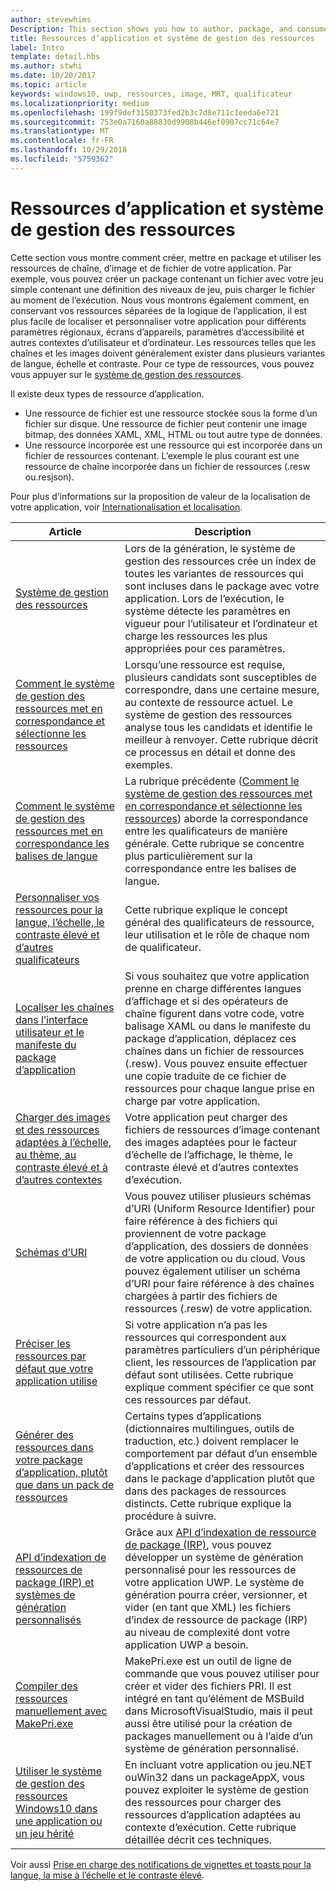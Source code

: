 ```yaml
---
author: stevewhims
Description: This section shows you how to author, package, and consume your app's string, image, and file resources.
title: Ressources d’application et système de gestion des ressources
label: Intro
template: detail.hbs
ms.author: stwhi
ms.date: 10/20/2017
ms.topic: article
keywords: windows10, uwp, ressources, image, MRT, qualificateur
ms.localizationpriority: medium
ms.openlocfilehash: 199f9def3150373fed2b3c7d8e711c1eeda6e721
ms.sourcegitcommit: 753e0a7160a88830d9908b446ef0907cc71c64e7
ms.translationtype: MT
ms.contentlocale: fr-FR
ms.lasthandoff: 10/29/2018
ms.locfileid: "5759362"
---
```

# <a name="app-resources-and-the-resource-management-system"></a>Ressources d’application et système de gestion des ressources


Cette section vous montre comment créer, mettre en package et utiliser les ressources de chaîne, d’image et de fichier de votre application. Par exemple, vous pouvez créer un package contenant un fichier avec votre jeu simple contenant une définition des niveaux de jeu, puis charger le fichier au moment de l’exécution. Nous vous montrons également comment, en conservant vos ressources séparées de la logique de l’application, il est plus facile de localiser et personnaliser votre application pour différents paramètres régionaux, écrans d’appareils, paramètres d’accessibilité et autres contextes d’utilisateur et d’ordinateur. Les ressources telles que les chaînes et les images doivent généralement exister dans plusieurs variantes de langue, échelle et contraste. Pour ce type de ressources, vous pouvez vous appuyer sur le [système de gestion des ressources](resource-management-system.md).

Il existe deux types de ressource d’application.
- Une ressource de fichier est une ressource stockée sous la forme d’un fichier sur disque. Une ressource de fichier peut contenir une image bitmap, des données XAML, XML, HTML ou tout autre type de données.
- Une ressource incorporée est une ressource qui est incorporée dans un fichier de ressources contenant. L’exemple le plus courant est une ressource de chaîne incorporée dans un fichier de ressources (.resw ou.resjson).

Pour plus d’informations sur la proposition de valeur de la localisation de votre application, voir [Internationalisation et localisation](../design/globalizing/globalizing-portal.md).

| Article | Description |
|---------|-------------|
| [Système de gestion des ressources](resource-management-system.md) | Lors de la génération, le système de gestion des ressources crée un index de toutes les variantes de ressources qui sont incluses dans le package avec votre application. Lors de l’exécution, le système détecte les paramètres en vigueur pour l’utilisateur et l’ordinateur et charge les ressources les plus appropriées pour ces paramètres. |
| [Comment le système de gestion des ressources met en correspondance et sélectionne les ressources](how-rms-matches-and-chooses-resources.md) | Lorsqu’une ressource est requise, plusieurs candidats sont susceptibles de correspondre, dans une certaine mesure, au contexte de ressource actuel. Le système de gestion des ressources analyse tous les candidats et identifie le meilleur à renvoyer. Cette rubrique décrit ce processus en détail et donne des exemples. |
| [Comment le système de gestion des ressources met en correspondance les balises de langue](how-rms-matches-lang-tags.md) | La rubrique précédente ([Comment le système de gestion des ressources met en correspondance et sélectionne les ressources](how-rms-matches-and-chooses-resources.md)) aborde la correspondance entre les qualificateurs de manière générale. Cette rubrique se concentre plus particulièrement sur la correspondance entre les balises de langue. |
| [Personnaliser vos ressources pour la langue, l’échelle, le contraste élevé et d’autres qualificateurs](tailor-resources-lang-scale-contrast.md) | Cette rubrique explique le concept général des qualificateurs de ressource, leur utilisation et le rôle de chaque nom de qualificateur. |
| [Localiser les chaînes dans l’interface utilisateur et le manifeste du package d’application](localize-strings-ui-manifest.md) | Si vous souhaitez que votre application prenne en charge différentes langues d’affichage et si des opérateurs de chaîne figurent dans votre code, votre balisage XAML ou dans le manifeste du package d’application, déplacez ces chaînes dans un fichier de ressources (.resw). Vous pouvez ensuite effectuer une copie traduite de ce fichier de ressources pour chaque langue prise en charge par votre application. |
| [Charger des images et des ressources adaptées à l’échelle, au thème, au contraste élevé et à d’autres contextes](images-tailored-for-scale-theme-contrast.md) | Votre application peut charger des fichiers de ressources d’image contenant des images adaptées pour le facteur d’échelle de l’affichage, le thème, le contraste élevé et d’autres contextes d’exécution. |
| [Schémas d’URI](uri-schemes.md) | Vous pouvez utiliser plusieurs schémas d’URI (Uniform Resource Identifier) pour faire référence à des fichiers qui proviennent de votre package d’application, des dossiers de données de votre application ou du cloud. Vous pouvez également utiliser un schéma d’URI pour faire référence à des chaînes chargées à partir des fichiers de ressources (.resw) de votre application. |
| [Préciser les ressources par défaut que votre application utilise](specify-default-resources-installed.md) | Si votre application n’a pas les ressources qui correspondent aux paramètres particuliers d’un périphérique client, les ressources de l’application par défaut sont utilisées. Cette rubrique explique comment spécifier ce que sont ces ressources par défaut. |
| [Générer des ressources dans votre package d’application, plutôt que dans un pack de ressources](build-resources-into-app-package.md) | Certains types d’applications (dictionnaires multilingues, outils de traduction, etc.) doivent remplacer le comportement par défaut d’un ensemble d’applications et créer des ressources dans le package d’application plutôt que dans des packages de ressources distincts. Cette rubrique explique la procédure à suivre. |
| [API d’indexation de ressources de package (IRP) et systèmes de génération personnalisés](pri-apis-custom-build-systems.md) | Grâce aux [API d’indexation de ressource de package (IRP)](https://msdn.microsoft.com/library/windows/desktop/mt845690), vous pouvez développer un système de génération personnalisé pour les ressources de votre application UWP. Le système de génération pourra créer, versionner, et vider (en tant que XML) les fichiers d’index de ressource de package (IRP) au niveau de complexité dont votre application UWP a besoin. |
| [Compiler des ressources manuellement avec MakePri.exe](compile-resources-manually-with-makepri.md) | MakePri.exe est un outil de ligne de commande que vous pouvez utiliser pour créer et vider des fichiers PRI. Il est intégré en tant qu’élément de MSBuild dans MicrosoftVisualStudio, mais il peut aussi être utilisé pour la création de packages manuellement ou à l’aide d’un système de génération personnalisé. |
| [Utiliser le système de gestion des ressources Windows10 dans une application ou un jeu hérité](using-mrt-for-converted-desktop-apps-and-games.md) | En incluant votre application ou jeu.NET ouWin32 dans un packageAppX, vous pouvez exploiter le système de gestion des ressources pour charger des ressources d’application adaptées au contexte d’exécution. Cette rubrique détaillée décrit ces techniques. |

Voir aussi [Prise en charge des notifications de vignettes et toasts pour la langue, la mise à l’échelle et le contraste élevé](../design/shell/tiles-and-notifications/tile-toast-language-scale-contrast.md).
